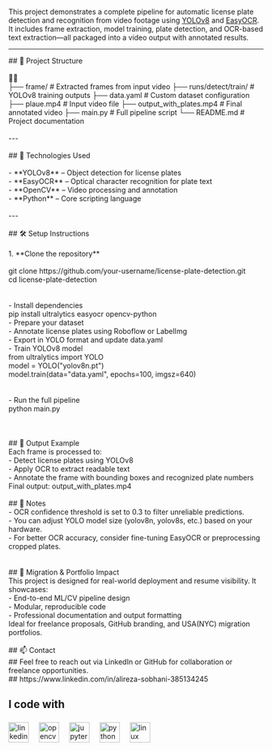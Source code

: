 

This project demonstrates a complete pipeline for automatic license plate detection and recognition from video footage using [YOLOv8](https://github.com/ultralytics/ultralytics) and [EasyOCR](https://github.com/JaidedAI/EasyOCR). It includes frame extraction, model training, plate detection, and OCR-based text extraction—all packaged into a video output with annotated results.

---

<p align="left">## 📁 Project Structure<br><br><br>├── frame/                      # Extracted frames from input video ├── runs/detect/train/         # YOLOv8 training outputs ├── data.yaml                  # Custom dataset configuration ├── plaue.mp4                  # Input video file ├── output_with_plates.mp4     # Final annotated video ├── main.py                    # Full pipeline script └── README.md                  # Project documentation<br><br>---<br><br>## 🧠 Technologies Used<br><br>- **YOLOv8** – Object detection for license plates<br>- **EasyOCR** – Optical character recognition for plate text<br>- **OpenCV** – Video processing and annotation<br>- **Python** – Core scripting language<br><br>---<br><br>## 🛠️ Setup Instructions<br><br>1. **Clone the repository**  <br>   <br>   git clone https://github.com/your-username/license-plate-detection.git<br>   cd license-plate-detection<br><br><br>- Install dependencies<br>pip install ultralytics easyocr opencv-python<br>- Prepare your dataset<br>- Annotate license plates using Roboflow or LabelImg<br>- Export in YOLO format and update data.yaml<br>- Train YOLOv8 model<br>from ultralytics import YOLO<br>model = YOLO("yolov8n.pt")<br>model.train(data="data.yaml", epochs=100, imgsz=640)<br><br><br>- Run the full pipeline<br>python main.py<br><br><br><br>## 🎯 Output Example<br>Each frame is processed to:<br>- Detect license plates using YOLOv8<br>- Apply OCR to extract readable text<br>- Annotate the frame with bounding boxes and recognized plate numbers<br>Final output: output_with_plates.mp4<br><br>## 📌 Notes<br>- OCR confidence threshold is set to 0.3 to filter unreliable predictions.<br>- You can adjust YOLO model size (yolov8n, yolov8s, etc.) based on your hardware.<br>- For better OCR accuracy, consider fine-tuning EasyOCR or preprocessing cropped plates.<br><br><br>## 🧳 Migration & Portfolio Impact<br>This project is designed for real-world deployment and resume visibility. It showcases:<br>- End-to-end ML/CV pipeline design<br>- Modular, reproducible code<br>- Professional documentation and output formatting<br>Ideal for freelance proposals, GitHub branding, and USA(NYC) migration portfolios.<br><br>## 📫 Contact<br>## Feel free to reach out via LinkedIn or GitHub for collaboration or freelance opportunities.<br>## https://www.linkedin.com/in/alireza-sobhani-385134245</p>

###

<h2 align="left">I code with</h2>

###

<div align="left">
  <img src="https://cdn.jsdelivr.net/gh/devicons/devicon/icons/linkedin/linkedin-original.svg" height="40" alt="linkedin logo"  />
  <img width="12" />
  <img src="https://cdn.jsdelivr.net/gh/devicons/devicon/icons/opencv/opencv-original.svg" height="40" alt="opencv logo"  />
  <img width="12" />
  <img src="https://cdn.jsdelivr.net/gh/devicons/devicon/icons/jupyter/jupyter-original.svg" height="40" alt="jupyter logo"  />
  <img width="12" />
  <img src="https://cdn.jsdelivr.net/gh/devicons/devicon/icons/python/python-original.svg" height="40" alt="python logo"  />
  <img width="12" />
  <img src="https://cdn.jsdelivr.net/gh/devicons/devicon/icons/linux/linux-original.svg" height="40" alt="linux logo"  />
</div>

###
